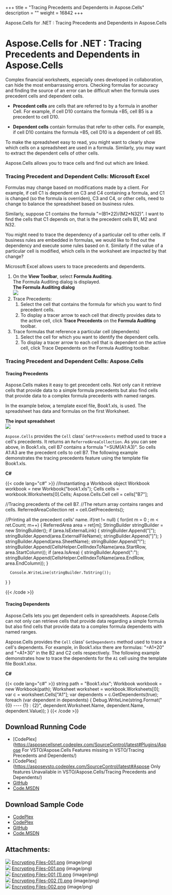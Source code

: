 +++
title = "Tracing Precedents and Dependents in Aspose.Cells" 
description = "" 
weight = 16842 
+++

Aspose.Cells for .NET : Tracing Precedents and Dependents in Aspose.Cells  

# Aspose.Cells for .NET : Tracing Precedents and Dependents in Aspose.Cells


Complex financial worksheets, especially ones developed in collaboration, can hide the most embarrassing errors. Checking formulas for accuracy and finding the source of an error can be difficult when the formula uses precedent cells and dependent cells.

*   **Precedent cells** are cells that are referred to by a formula in another Cell. For example, if cell D10 contains the formula =B5, cell B5 is a precedent to cell D10.

*   **Dependent cells** contain formulas that refer to other cells. For example, if cell D10 contains the formula =B5, cell D10 is a dependent of cell B5.

To make the spreadsheet easy to read, you might want to clearly show which cells on a spreadsheet are used in a formula. Similarly, you may want to extract the dependent cells of other cells.

Aspose.Cells allows you to trace cells and find out which are linked.

### Tracing Precedent and Dependent Cells: Microsoft Excel

Formulas may change based on modifications made by a client. For example, if cell C1 is dependent on C3 and C4 containing a formula, and C1 is changed (so the formula is overriden), C3 and C4, or other cells, need to change to balance the spreadsheet based on business rules.

Similarly, suppose C1 contains the formula "=(B1\*22)/(M2\*N32)". I want to find the cells that C1 depends on, that is the precedent cells B1, M2 and N32.

You might need to trace the dependency of a particular cell to other cells. If business rules are embedded in formulas, we would like to find out the dependency and execute some rules based on it. Similarly if the value of a particular cell is modified, which cells in the worksheet are impacted by that change?

Microsoft Excel allows users to trace precedents and dependents.

1.  On the **View Toolbar**, select **Formula Auditing**.  
    The Formula Auditing dialog is displayed.  
    **The Formula Auditing dialog**  
    ![](https://docs2.aspose.com/cells/net/attachments/5020673/5115062.png)
2.  Trace Precedents:
    1.  Select the cell that contains the formula for which you want to find precedent cells.
    2.  To display a tracer arrow to each cell that directly provides data to the active cell, click **Trace Precedents** on the **Formula Auditing** toolbar.
3.  Trace formulas that reference a particular cell (dependents)
    1.  Select the cell for which you want to identify the dependent cells.
    2.  To display a tracer arrow to each cell that is dependent on the active cell, click Trace Dependents on the Formula Auditing toolbar.

### Tracing Precedent and Dependent Cells: Aspose.Cells

#### Tracing Precedents

Aspose.Cells makes it easy to get precedent cells. Not only can it retrieve cells that provide data to a simple formula precedents but also find cells that provide data to a complex formula precedents with named ranges.

In the example below, a template excel file, Book1.xls, is used. The spreadsheet has data and formulas on the first Worksheet.

**The input spreadsheet**  
![](https://docs2.aspose.com/cells/net/attachments/5020673/5115066.png)

`Aspose.Cells` provides the `Cell` class' `GetPrecedents` method used to trace a cell's precedents. It returns an `ReferredAreaCollection`. As you can see above, in Book1.xls, cell B7 contains a formula "=SUM(A1:A3)". So cells A1:A3 are the precedent cells to cell B7. The following example demonstrates the tracing precedents feature using the template file Book1.xls.

**C#**

{{< code lang="c#" >}}
//Instantiating a Workbook object
Workbook workbook = new Workbook("book1.xls");
Cells cells = workbook.Worksheets[0].Cells;
Aspose.Cells.Cell cell = cells["B7"];

//Tracing precedents of the cell B7.
//The return array contains ranges and cells.
ReferredAreaCollection ret = cell.GetPrecedents();

//Printing all the precedent cells' name.
if(ret != null)
{
  for(int m = 0 ; m < ret.Count; m++)
  {
    ReferredArea area = ret[m];
    StringBuilder stringBuilder = new StringBuilder();
    if (area.IsExternalLink)
    {
        stringBuilder.Append("[");
        stringBuilder.Append(area.ExternalFileName);
        stringBuilder.Append("]");
     }
     stringBuilder.Append(area.SheetName);
     stringBuilder.Append("!");
     stringBuilder.Append(CellsHelper.CellIndexToName(area.StartRow, area.StartColumn));
     if (area.IsArea)
      {
          stringBuilder.Append(":");
          stringBuilder.Append(CellsHelper.CellIndexToName(area.EndRow, area.EndColumn));
      }


      Console.WriteLine(stringBuilder.ToString());
   }
}
 
{{< /code >}}

#### Tracing Dependents

Aspose.Cells lets you get dependent cells in spreadsheets. Aspose.Cells can not only can retrieve cells that provide data regarding a simple formula but also find cells that provide data to a complex formula dependents with named ranges.

Aspose.Cells provides the `Cell` class' `GetDependents` method used to trace a cell's dependents. For example, in Book1.xlsx there are formulas: "=A1+20" and "=A1+30" in the B2 and C2 cells respectively. The following example demonstrates how to trace the dependents for the `A1` cell using the template file Book1.xlsx.

**C#**

{{< code lang="c#" >}}
string path = "Book1.xlsx";
Workbook workbook = new Workbook(path);
Worksheet worksheet = workbook.Worksheets[0];
var c = worksheet.Cells["A1"];
var dependents = c.GetDependents(true);
foreach (var dependent in dependents)
{
     Debug.WriteLine(string.Format("{0} ---- {1} : {2}", dependent.Worksheet.Name, dependent.Name, dependent.Value));
}
{{< /code >}}

## Download Running Code

*   [CodePlex](https://asposecellsnet.codeplex.com/SourceControl/latest#Plugins/Aspose For VSTO/Aspose.Cells Features missing in VSTO/Tracing Precedents and Dependents/)
*   [CodePlex](https://asposevsto.codeplex.com/SourceControl/latest#Aspose Only features Unavailable in VSTO/Aspose.Cells/Tracing Precedents and Dependents/)
*   [GitHub](https://github.com/aspose-cells/Aspose.Cells-for-.NET/tree/master/Plugins/Aspose.Cells%20Vs%20VSTO%20Spreadsheets/Aspose.Cells%20Features%20missing%20in%20VSTO/Tracing%20Precedents%20and%20Dependents)
*   [Code.MSDN](https://code.msdn.microsoft.com/Missing-features-in-VSTO-ac9ea836/view/SourceCode#content)

## Download Sample Code

*   [CodePlex](https://asposecellsnet.codeplex.com/releases/view/618484)
*   [CodePlex](https://asposevsto.codeplex.com/releases/view/618289)
*   [GitHub](https://github.com/aspose-cells/Aspose.Cells-for-.NET/releases/tag/MissingFeaturesAsposeCellsForVSTO1.1)
*   [Code.MSDN](https://code.msdn.microsoft.com/Missing-features-in-VSTO-ac9ea836#content)

## Attachments:

![](https://docs2.aspose.com/cells/net/images/icons/bullet_blue.gif) [Encrypting Files-001.png](https://docs2.aspose.com/cells/net/attachments/5020673/5115061.png) (image/png)  
![](https://docs2.aspose.com/cells/net/images/icons/bullet_blue.gif) [Encrypting Files-001.png](https://docs2.aspose.com/cells/net/attachments/5020673/5115062.png) (image/png)  
![](https://docs2.aspose.com/cells/net/images/icons/bullet_blue.gif) [Encrypting Files-001 (1).png](https://docs2.aspose.com/cells/net/attachments/5020673/5115064.png) (image/png)  
![](https://docs2.aspose.com/cells/net/images/icons/bullet_blue.gif) [Encrypting Files-002 (1).png](https://docs2.aspose.com/cells/net/attachments/5020673/5115063.png) (image/png)  
![](https://docs2.aspose.com/cells/net/images/icons/bullet_blue.gif) [Encrypting Files-002.png](https://docs2.aspose.com/cells/net/attachments/5020673/5115066.png) (image/png)  

